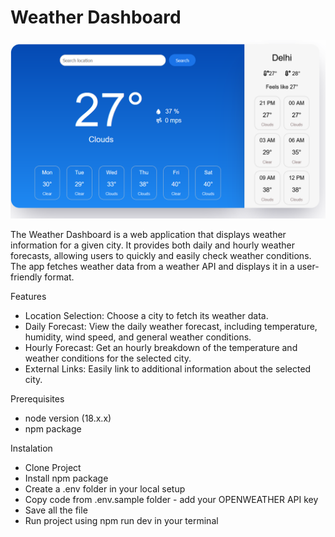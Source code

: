 # Weather Dashboard

![Weather Dashboard](./public/weatherApp.png)

The Weather Dashboard is a web application that displays weather information for a given city. It provides both daily and hourly weather forecasts, allowing users to quickly and easily check weather conditions. The app fetches weather data from a weather API and displays it in a user-friendly format.

Features

- Location Selection: Choose a city to fetch its weather data.
- Daily Forecast: View the daily weather forecast, including temperature, humidity, wind speed, and general weather conditions.
- Hourly Forecast: Get an hourly breakdown of the temperature and weather conditions for the selected city.
- External Links: Easily link to additional information about the selected city.

Prerequisites

- node version (18.x.x)
- npm package

Instalation

- Clone Project
- Install npm package
- Create a .env folder in your local setup
- Copy code from .env.sample folder - add your OPENWEATHER API key
- Save all the file
- Run project using npm run dev in your terminal
